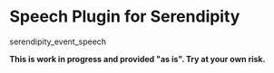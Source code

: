 # Speech Plugin for Serendipity

serendipity_event_speech

**This is work in progress and provided "as is". Try at your own risk.**
